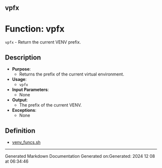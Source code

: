 ## vpfx
# Function: vpfx
`vpfx` - Return the current VENV prefix.
## Description
- **Purpose**: 
  - Returns the prefix of the current virtual environment.
- **Usage**: 
  - `vpfx`
- **Input Parameters**: 
  - None
- **Output**: 
  - The prefix of the current VENV.
- **Exceptions**: 
  - None
## Definition
* [venv_funcs.sh](/docs/shdoc/bin/shinclude/venv_funcs_sh.md)

---
Generated Markdown Documentation
Generated on:Generated: 2024 12 08 at 06:34:46
